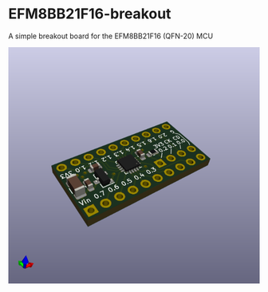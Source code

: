 # EFM8BB21F16-breakout
A simple breakout board for the EFM8BB21F16 (QFN-20) MCU

![3D view](EFM8BB21F16-breakout-3d.png)
